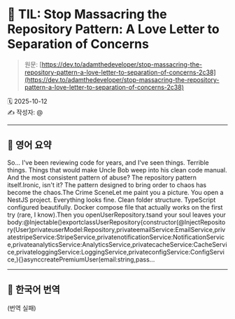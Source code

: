 # 📌 TIL: Stop Massacring the Repository Pattern: A Love Letter to Separation of Concerns

> 원문: [https://dev.to/adamthedeveloper/stop-massacring-the-repository-pattern-a-love-letter-to-separation-of-concerns-2c38](https://dev.to/adamthedeveloper/stop-massacring-the-repository-pattern-a-love-letter-to-separation-of-concerns-2c38)

🗓 2025-10-12  
✍️ 작성자: @

---

## 🔹 영어 요약

So... I've been reviewing code for years, and I've seen things. Terrible things. Things that would make Uncle Bob weep into his clean code manual. And the most consistent pattern of abuse? The repository pattern itself.Ironic, isn't it? The pattern designed to bring order to chaos has become the chaos.The Crime SceneLet me paint you a picture. You open a NestJS project. Everything looks fine. Clean folder structure. TypeScript configured beautifully. Docker compose file that actually works on the first try (rare, I know).Then you openUserRepository.tsand your soul leaves your body:@Injectable()exportclassUserRepository{constructor(@InjectRepository(User)privateuserModel:Repository<User>,privateemailService:EmailService,privatestripeService:StripeService,privatenotificationService:NotificationService,privateanalyticsService:AnalyticsService,privatecacheService:CacheService,privateloggingService:LoggingService,privateconfigService:ConfigService,){}asynccreatePremiumUser(email:string,pass...

---

## 🔸 한국어 번역

(번역 실패)
